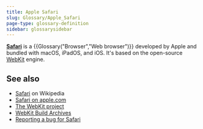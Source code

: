 ```yaml
---
title: Apple Safari
slug: Glossary/Apple_Safari
page-type: glossary-definition
sidebar: glossarysidebar
---
```



[**Safari**](https://www.apple.com/safari/) is a {{Glossary("Browser","Web browser")}} developed by Apple and bundled with macOS, iPadOS, and iOS. It's based on the open-source [WebKit](https://webkit.org/) engine.

## See also

- [Safari](<https://en.wikipedia.org/wiki/Safari_(web_browser)>) on Wikipedia
- [Safari on apple.com](https://www.apple.com/safari/)
- [The WebKit project](https://webkit.org/)
- [WebKit Build Archives](https://webkit.org/build-archives/)
- [Reporting a bug for Safari](https://bugs.webkit.org/)
